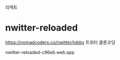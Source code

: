 리엑트

# nwitter-reloaded
https://nomadcoders.co/nwitter/lobby 트위터 클론코딩


nwitter-reloaded-c96eb.web.app
